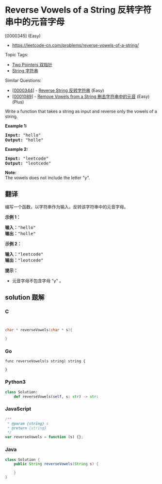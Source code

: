# Reverse Vowels of a String 反转字符串中的元音字母

[0000345] (Easy)

- https://leetcode-cn.com/problems/reverse-vowels-of-a-string/

Topic Tags:

- [Two Pointers 双指针](https://leetcode-cn.com/tag/two-pointers/)
- [String 字符串](https://leetcode-cn.com/tag/string/)

Similar Questions:

- [[0000344](https://leetcode-cn.com/problems/reverse-string/)] - [Reverse String 反转字符串](./0000344.reverse-string.md) (Easy)
- [[0001089](https://leetcode-cn.com/problems/remove-vowels-from-a-string/)] - [Remove Vowels from a String 删去字符串中的元音](./0001089.remove-vowels-from-a-string.md) (Easy) (Plus)

Write a function that takes a string as input and reverse only the vowels of a string.

**Example 1:**

<pre><strong>Input: </strong><span id="example-input-1-1">"hello"</span>
<strong>Output: </strong><span id="example-output-1">"holle"</span>
</pre>

**Example 2:**

<pre><strong>Input: </strong><span id="example-input-2-1">"leetcode"</span>
<strong>Output: </strong><span id="example-output-2">"leotcede"</span></pre>

**Note:**  
The vowels does not include the letter "y".

## 翻译

编写一个函数，以字符串作为输入，反转该字符串中的元音字母。

**示例 1：**

<pre><strong>输入：</strong>"hello"
<strong>输出：</strong>"holle"
</pre>

**示例 2：**

<pre><strong>输入：</strong>"leetcode"
<strong>输出：</strong>"leotcede"</pre>

**提示：**

- 元音字母不包含字母 "y" 。

## solution 题解

### C

```c


char * reverseVowels(char * s){

}


```

### Go

```golang
func reverseVowels(s string) string {

}
```

### Python3

```python
class Solution:
    def reverseVowels(self, s: str) -> str:

```

### JavaScript

```javascript
/**
 * @param {string} s
 * @return {string}
 */
var reverseVowels = function (s) {};
```

### Java

```java
class Solution {
    public String reverseVowels(String s) {

    }
}
```
